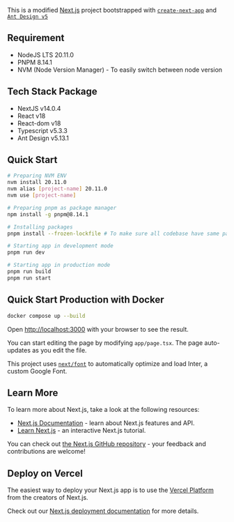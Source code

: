 This is a modified [Next.js](https://nextjs.org/) project bootstrapped with [`create-next-app`](https://github.com/vercel/next.js/tree/canary/packages/create-next-app) and [`Ant Design v5`](https://ant.design/)

## Requirement

- NodeJS LTS 20.11.0
- PNPM 8.14.1
- NVM (Node Version Manager) - To easily switch between node version

## Tech Stack Package

- NextJS v14.0.4
- React v18
- React-dom v18
- Typescript v5.3.3
- Ant Design v5.13.1

## Quick Start

```bash
# Preparing NVM ENV
nvm install 20.11.0
nvm alias [project-name] 20.11.0
nvm use [project-name]

# Preparing pnpm as package manager
npm install -g pnpm@8.14.1

# Installing packages
pnpm install --frozen-lockfile # To make sure all codebase have same package version based on lock file

# Starting app in development mode
pnpm run dev

# Starting app in production mode
pnpm run build
pnpm run start
```

## Quick Start Production with Docker

```bash
docker compose up --build
```

Open [http://localhost:3000](http://localhost:3000) with your browser to see the result.

You can start editing the page by modifying `app/page.tsx`. The page auto-updates as you edit the file.

This project uses [`next/font`](https://nextjs.org/docs/basic-features/font-optimization) to automatically optimize and load Inter, a custom Google Font.

## Learn More

To learn more about Next.js, take a look at the following resources:

- [Next.js Documentation](https://nextjs.org/docs) - learn about Next.js features and API.
- [Learn Next.js](https://nextjs.org/learn) - an interactive Next.js tutorial.

You can check out [the Next.js GitHub repository](https://github.com/vercel/next.js/) - your feedback and contributions are welcome!

## Deploy on Vercel

The easiest way to deploy your Next.js app is to use the [Vercel Platform](https://vercel.com/new?utm_medium=default-template&filter=next.js&utm_source=create-next-app&utm_campaign=create-next-app-readme) from the creators of Next.js.

Check out our [Next.js deployment documentation](https://nextjs.org/docs/deployment) for more details.
